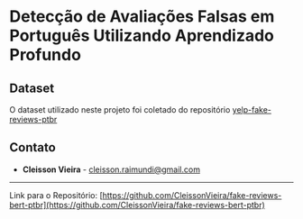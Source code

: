 # Detecção de Avaliações Falsas em Português Utilizando Aprendizado Profundo

## Dataset
O dataset utilizado neste projeto foi coletado do repositório [yelp-fake-reviews-ptbr](https://github.com/lucaspercisi/yelp-fake-reviews-ptbr/tree/main/Datasets)

## Contato
- **Cleisson Vieira** - cleisson.raimundi@gmail.com


---

Link para o Repositório: [https://github.com/CleissonVieira/fake-reviews-bert-ptbr](https://github.com/CleissonVieira/fake-reviews-bert-ptbr)
